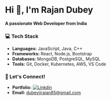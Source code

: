 # Hi 👋, I'm Rajan Dubey
**A passionate Web Developer from India**
### 💻 Tech Stack
- **Languages:** JavaScript, Java, C++
- **Frameworks:** React, Node.js, Bootstrap
- **Databases:** MongoDB, PostgreSQL, MySQL
- **Tools:** Git, Docker, Kubernetes, AWS, VS Code

### 💬 Let's Connect!
- **Portfolio:** 
[![Linkdin](https://img.icons8.com/?size=100&id=xuvGCOXi8Wyg&format=png&color=000000)](https://www.linkedin.com/in/rajan-dubey-393a47259)
- **Email:** dubeyjirajan85@gmail.com

